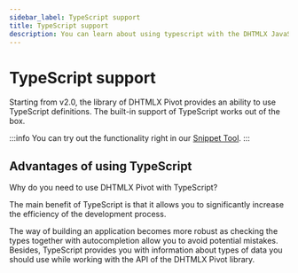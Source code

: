 ```yaml
---
sidebar_label: TypeScript support
title: TypeScript support
description: You can learn about using typescript with the DHTMLX JavaScript Pivot library in the documentation. Browse developer guides and API reference, try out code examples and live demos, and download a free 30-day evaluation version of DHTMLX Pivot.
---
```


# TypeScript support

Starting from v2.0, the library of DHTMLX Pivot provides an ability to use TypeScript definitions. The built-in support of TypeScript works out of the box.

:::info
You can try out the functionality right in our <a href="https://snippet.dhtmlx.com/y2buoahe"  target="_blank">Snippet Tool</a>.
:::

## Advantages of using TypeScript

Why do you need to use DHTMLX Pivot with TypeScript?

The main benefit of TypeScript is that it allows you to significantly increase the efficiency of the development process.

The way of building an application becomes more robust as checking the types together with autocompletion allow you to avoid potential mistakes. Besides, TypeScript provides you with information about types of data you should use while working with the API of the DHTMLX Pivot library.
